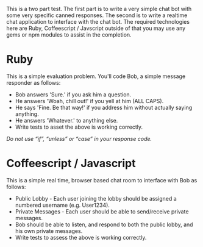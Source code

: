This is a two part test. The first part is to write a very simple chat bot with some very specific canned responses. The
second is to write a realtime chat application to interface with the chat bot. The required technologies here are Ruby, Coffeescript / Javscript outside of that you may use any gems or npm modules to assist in the completion.

Ruby
===

This is a simple evaluation problem. You'll code Bob, a simple message responder as follows:

* Bob answers 'Sure.' if you ask him a question.
* He answers 'Woah, chill out!' if you yell at him (ALL CAPS).
* He says 'Fine. Be that way!' if you address him without actually saying anything.
* He answers 'Whatever.' to anything else.
* Write tests to asset the above is working correctly.

*Do not use “if”, “unless” or “case” in your response code.*

Coffeescript / Javascript
===

This is a simple real time, browser based chat room to interface with Bob as follows:

* Public Lobby - Each user joining the lobby should be assigned a numbered username (e.g. User1234).
* Private Messages - Each user should be able to send/receive private messages.
* Bob should be able to listen, and respond to both the public lobby, and his own private messages.
* Write tests to assess the above is working correctly.
